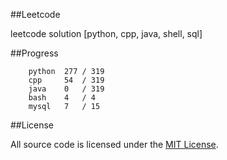 ##Leetcode

leetcode solution [python, cpp, java, shell, sql]

##Progress

```	
    python  277 / 319
    cpp     54  / 319
    java    0   / 319
    bash    4   / 4
    mysql   7   / 15
```

##License

All source code is licensed under the [MIT License](https://raw.githubusercontent.com/luosch/leetcode/master/LICENSE).
